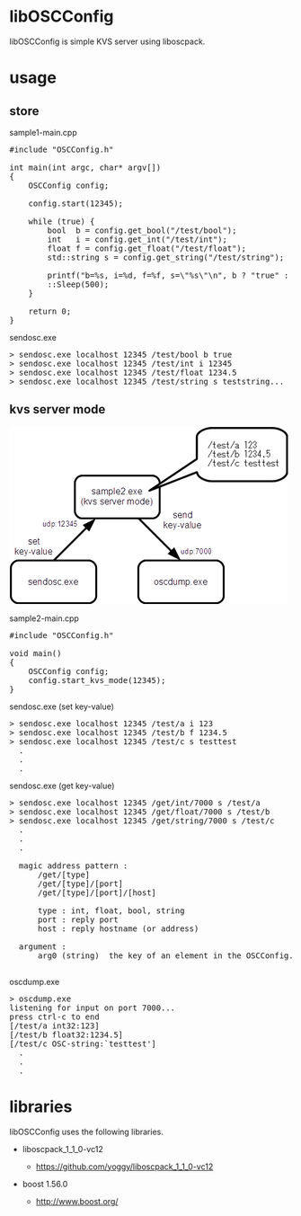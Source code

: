 libOSCConfig
====
libOSCConfig is simple KVS server using liboscpack.

usage
====

store
----
sample1-main.cpp
<pre>
#include "OSCConfig.h"

int main(int argc, char* argv[])
{
	OSCConfig config;

	config.start(12345);

	while (true) {
		bool  b = config.get_bool("/test/bool");
		int   i = config.get_int("/test/int");
		float f = config.get_float("/test/float");
		std::string s = config.get_string("/test/string");

		printf("b=%s, i=%d, f=%f, s=\"%s\"\n", b ? "true" : "false", i, f, s.c_str());
		::Sleep(500);
	}

	return 0;
}
</pre>

sendosc.exe
<pre>
&gt; sendosc.exe localhost 12345 /test/bool b true
&gt; sendosc.exe localhost 12345 /test/int i 12345
&gt; sendosc.exe localhost 12345 /test/float 1234.5
&gt; sendosc.exe localhost 12345 /test/string s teststring...
</pre>


kvs server mode
----
![image.png](image.png)

sample2-main.cpp
<pre>
#include "OSCConfig.h"

void main()
{
	OSCConfig config;
	config.start_kvs_mode(12345);
}
</pre>

sendosc.exe (set key-value)
<pre>
&gt; sendosc.exe localhost 12345 /test/a i 123
&gt; sendosc.exe localhost 12345 /test/b f 1234.5
&gt; sendosc.exe localhost 12345 /test/c s testtest
  .
  .
  .
</pre>

sendosc.exe (get key-value)
<pre>
&gt; sendosc.exe localhost 12345 /get/int/7000 s /test/a
&gt; sendosc.exe localhost 12345 /get/float/7000 s /test/b
&gt; sendosc.exe localhost 12345 /get/string/7000 s /test/c
  .
  .
  .

  magic address pattern :
      /get/[type]
      /get/[type]/[port]
      /get/[type]/[port]/[host]

      type : int, float, bool, string
      port : reply port
      host : reply hostname (or address)

  argument :
      arg0 (string)  the key of an element in the OSCConfig.

</pre>

oscdump.exe
<pre>
&gt; oscdump.exe
listening for input on port 7000...
press ctrl-c to end
[/test/a int32:123]
[/test/b float32:1234.5]
[/test/c OSC-string:`testtest']
  .
  .
  .
</pre>



libraries
====
libOSCConfig uses the following libraries.

* liboscpack_1_1_0-vc12
  * https://github.com/yoggy/liboscpack_1_1_0-vc12

* boost 1.56.0
  * http://www.boost.org/
